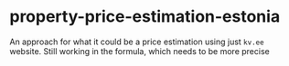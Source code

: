 # property-price-estimation-estonia
An approach for what it could be a price estimation using just `kv.ee` website. Still working in the formula, which needs to be more precise

